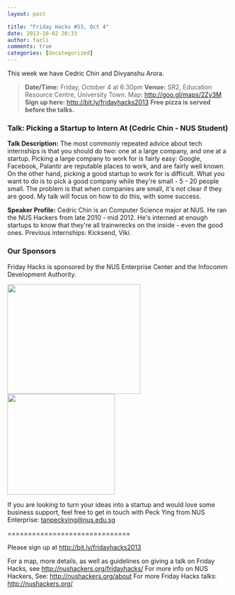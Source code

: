 ```yaml
---
layout: post

title: "Friday Hacks #53, Oct 4"
date: 2013-10-02 20:33
author: fazli
comments: true
categories: [Uncategorized]
---
```

This week we have Cedric Chin and Divyanshu Arora.
<blockquote><strong>Date/Time:</strong> Friday, October 4 at 6:30pm
<strong>Venue:</strong> SR2, Education Resource Centre, University Town. Map: <a href="http://goo.gl/maps/2Zy3M">http://goo.gl/maps/2Zy3M</a>
<strong>Sign up here:</strong> <a href="http://bit.ly/fridayhacks2013">http://bit.ly/fridayhacks2013</a>
<strong>Free pizza is served before the talks.</strong></blockquote>
<h3>Talk: Picking a Startup to Intern At (Cedric Chin - NUS Student)</h3>
<strong>Talk Description:</strong>
The most commonly repeated advice about tech internships is that you should do two: one at a large company, and one at a startup. Picking a large company to work for is fairly easy: Google, Facebook, Palantir are reputable places to work, and are fairly well known. On the other hand, picking a good startup to work for is difficult. What you want to do is to pick a good company while they're small - 5 - 20 people small. The problem is that when companies are small, it's not clear if they are good. My talk will focus on how to do this, with some success.

<strong>Speaker Profile:</strong>
Cedric Chin is an Computer Science major at NUS. He ran the NUS Hackers from late 2010 - mid 2012. He's interned at enough startups to know that they're all trainwrecks on the inside - even the good ones. Previous internships: Kicksend, Viki.
<h3>Our Sponsors</h3>
Friday Hacks is sponsored by the NUS Enterprise Center and the Infocomm Development Authority.

<a href="http://nushackers.org/wp-content/uploads/2013/10/ETP-logo-full-color-vertical-to-be-used.jpg"><img class="alignnone size-medium wp-image-3173" alt="" src="http://nushackers.org/wp-content/uploads/2013/10/ETP-logo-full-color-vertical-to-be-used-300x247.jpg" width="300" height="247" style="display:inline-block;" /></a><a href="http://nushackers.org/wp-content/uploads/2013/10/ida.png"><img class="alignnone  wp-image-3176" alt="" src="http://nushackers.org/wp-content/uploads/2013/10/ida-300x280.png" width="243" height="227" style="display:inline-block;" /></a>

If you are looking to turn your ideas into a startup and would love some business support, feel free to get in touch with Peck Ying from NUS Enterprise: tanpeckying@nus.edu.sg

==============================

Please sign up at <a href="http://bit.ly/fridayhacks2013">http://bit.ly/fridayhacks2013</a>

For a map, more details, as well as guidelines on giving a talk on Friday Hacks, see <a href="http://nushackers.org/fridayhacks/">http://nushackers.org/fridayhacks/</a>
For more info on NUS Hackers, See: <a href="http://nushackers.org/about">http://nushackers.org/about</a>
For more Friday Hacks talks: <a href="http://nushackers.org/">http://nushackers.org/</a>
